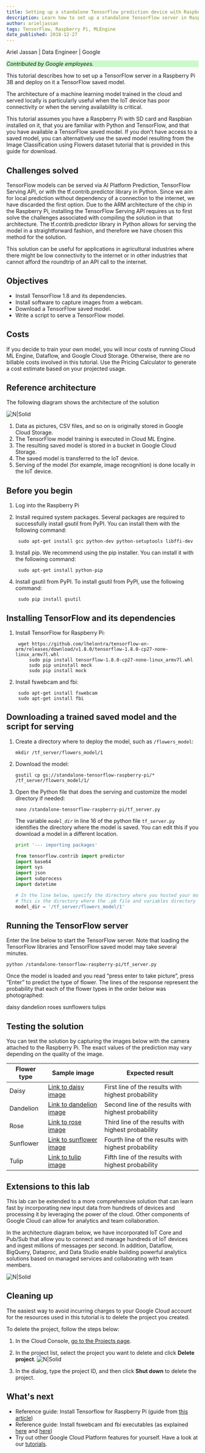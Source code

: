 ```yaml
---
title: Setting up a standalone TensorFlow prediction device with Raspberry Pi and Google Cloud
description: Learn how to set up a standalone TensorFlow server in Raspberry Pi with a model trained in Cloud ML Engine.
author: arieljassan
tags: TensorFlow, Raspberry Pi, MLEngine
date_published: 2018-12-27
---
```


Ariel Jassan | Data Engineer | Google

<p style="background-color:#CAFACA;"><i>Contributed by Google employees.</i></p>

This tutorial describes how to set up a TensorFlow server in a Raspberry Pi 3B and deploy on it a TensorFlow saved model. 

The architecture of a machine learning model trained in the cloud and served locally is particularly useful when the IoT device has poor connectivity or when the serving availability is critical. 

This tutorial assumes you have a Raspberry Pi with SD card and Raspbian installed on it, that you are familiar with Python and TensorFlow, and that you have available a TensorFlow saved model. If you don’t have access to a saved model, you can alternatively use the saved model resulting from the Image Classification using Flowers dataset tutorial that is provided in this guide for download.

## Challenges solved

TensorFlow models can be served via AI Platform Prediction, TensorFlow Serving API, or with the tf.contrib.predictor library in Python. Since we aim for local prediction without dependency of a connection to the internet, we have discarded the first option. Due to the ARM architecture of the chip in the Raspberry Pi, installing the TensorFlow Serving API requires us to first solve the challenges associated with compiling the solution in that architecture.
The tf.contrib.predictor library in Python allows for serving the model in a straightforward fashion, and therefore we have chosen this method for the solution.

This solution can be useful for applications in agricultural industries where there might be low connectivity to the internet or in other industries that cannot afford the roundtrip of an API call to the internet. 

## Objectives

- Install TensorFlow 1.8 and its dependencies.
- Install software to capture images from a webcam.
- Download a TensorFlow saved model.
- Write a script to serve a TensorFlow model.

## Costs

If you decide to train your own model, you will incur costs of running Cloud ML Engine, Dataflow, and Google Cloud Storage. Otherwise, there are no billable costs involved in this tutorial.
Use the Pricing Calculator to generate a cost estimate based on your projected usage.

## Reference architecture

The following diagram shows the architecture of the solution

![N|Solid](https://storage.googleapis.com/gcp-community/tutorials/standalone-tensorflow-raspberry-pi/standalone_tensorflow_img1.png)

1. Data as pictures, CSV files, and so on is originally stored in Google Cloud Storage.
1. The TensorFlow model training is executed in Cloud ML Engine.
1. The resulting saved model is stored in a bucket in Google Cloud Storage.
1. The saved model is transferred to the IoT device.
1. Serving of the model (for example, image recognition) is done locally in the IoT device.

## Before you begin

1. Log into the Raspberry Pi

1. Install required system packages. Several packages are required to successfully install gsutil from PyPI. You can install them with the following command:
    
        sudo apt-get install gcc python-dev python-setuptools libffi-dev
    

1. Install pip. We recommend using the pip installer. You can install it with the following command:
    
        sudo apt-get install python-pip
	

1. Install gsutil from PyPI. To install gsutil from PyPI, use the following command:
	
        sudo pip install gsutil
    

## Installing TensorFlow and its dependencies

1. Install TensorFlow for Raspberry Pi:

        wget https://github.com/lhelontra/tensorflow-on-arm/releases/download/v1.8.0/tensorflow-1.8.0-cp27-none-linux_armv7l.whl
            sudo pip install tensorflow-1.8.0-cp27-none-linux_armv7l.whl
            sudo pip uninstall mock
            sudo pip install mock
	

1. Install fswebcam and fbi:
    
        sudo apt-get install fswebcam
        sudo apt-get install fbi
	

## Downloading a trained saved model and the script for serving

1.  Create a directory where to deploy the model, such as `/flowers_model`:
	
        mkdir /tf_server/flowers_model/1
    

1.  Download the model:

        gsutil cp gs://standalone-tensorflow-raspberry-pi/* /tf_server/flowers_model/1/


1.  Open the Python file that does the serving and customize the model directory if needed:

        nano /standalone-tensorflow-raspberry-pi/tf_server.py

    The variable *`model_dir`* in line 16 of the python file `tf_server.py` identifies the directory where the model is saved. You can edit this if you download a model in a different location.
    
    ```py
    print '--- importing packages'
    
    from tensorflow.contrib import predictor
    import base64
    import sys
    import json
    import subprocess
    import datetime
    
    # In the line below, specify the directory where you hosted your model.
    # This is the directory where the .pb file and variables directory are hosted.
    model_dir = '/tf_server/flowers_model/1'
    ```


## Running the TensorFlow server

Enter the line below to start the TensorFlow server. Note that loading the TensorFlow libraries and TensorFlow saved model may take several minutes.

    python /standalone-tensorflow-raspberry-pi/tf_server.py

Once the model is loaded and you read “press enter to take picture”, press “Enter” to predict the type of flower. The lines of the response represent the probability that each of the flower types in the order below was photographed:

daisy
dandelion
roses
sunflowers
tulips

## Testing the solution

You can test the solution by capturing the images below with the camera attached to the Raspberry Pi. The exact values of the prediction may vary depending on the quality of the image.

| Flower type | Sample image | Expected result |
| ----------- | ------------ | --------------- |
| Daisy | [Link to daisy image](https://www.publicdomainpictures.net/pictures/40000/velka/daisy-flowers-white.jpg) | First line of the results with highest probability |
| Dandelion | [Link to dandelion image](https://cdn.pixabay.com/photo/2013/07/25/16/21/dandelion-167112_960_720.jpg) | Second line of the results with highest probability |
| Rose | [Link to rose image](http://storage.googleapis.com/cloud-ml-data/img/flower_photos/roses/921984328_a60076f070_m.jpg) | Third line of the results with highest probability |
| Sunflower | [Link to sunflower image](https://cdn.pixabay.com/photo/2016/08/28/23/24/sunflower-1627193_960_720.jpg) | Fourth line of the results with highest probability |
| Tulip | [Link to tulip image](https://www.publicdomainpictures.net/pictures/20000/velka/single-tulip-29612970075253BV.jpg) | Fifth line of the results with highest probability |

## Extensions to this lab

This lab can be extended to a more comprehensive solution that can learn fast by incorporating new input data from hundreds of devices and processing it by leveraging the power of the cloud. Other components of Google Cloud can allow for analytics and team collaboration.

In the architecture diagram below, we have incorporated IoT Core and Pub/Sub that allow you to connect and manage hundreds of IoT devices and ingest millions of messages per second. In addition, Dataflow, BigQuery, Dataproc, and Data Studio enable building powerful analytics solutions based on managed services and collaborating with team members. 

![N|Solid](https://storage.googleapis.com/gcp-community/tutorials/standalone-tensorflow-raspberry-pi/standalone_tensorflow_img2.png)

## Cleaning up

The easiest way to avoid incurring charges to your Google Cloud account for the resources used in this tutorial is to delete the project you created.

To delete the project, follow the steps below:
1. In the Cloud Console, [go to the Projects page](https://console.cloud.google.com/iam-admin/projects).

1. In the project list, select the project you want to delete and click **Delete project**.
![N|Solid](https://storage.googleapis.com/gcp-community/tutorials/standalone-tensorflow-raspberry-pi/img_delete_project.png) 
1. In the dialog, type the project ID, and then click **Shut down** to delete the project.
 
## What's next

- Reference guide: Install Tensorflow for Raspberry Pi (guide from [this article](http://www.instructables.com/id/Google-Tensorflow-on-Rapsberry-Pi/))
- Reference guide: Install fswebcam and fbi executables (as explained [here](https://www.raspberrypi.org/documentation/usage/webcams/) and [here](https://www.raspberrypi-spy.co.uk/2017/02/how-to-display-images-on-raspbian-command-line-with-fbi/))
- Try out other Google Cloud Platform features for yourself. Have a look at our [tutorials](https://cloud.google.com/docs/tutorials). 
